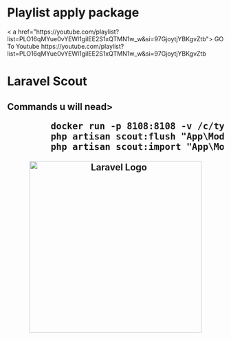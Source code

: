 

<h1>Playlist apply package</h1>
< a href="https://youtube.com/playlist?list=PLO16qMYue0vYEWl1gilEE2S1xQTMN1w_w&si=97GjoytjYBKgvZtb"> GO To Youtube</a>
https://youtube.com/playlist?list=PLO16qMYue0vYEWl1gilEE2S1xQTMN1w_w&si=97GjoytjYBKgvZtb
<h1>Laravel Scout </h1>
<h2>Commands u will nead>
    
<pre>
        docker run -p 8108:8108 -v /c/typesense-data:/data typesense/typesense:28.0 --data-dir=/data --api-key=xyz
        php artisan scout:flush "App\Models\specialist" 
        php artisan scout:import "App\Models\specialist"
</pre>


<p align="center"><a href="https://laravel.com" target="_blank"><img src="https://raw.githubusercontent.com/laravel/art/master/logo-lockup/5%20SVG/2%20CMYK/1%20Full%20Color/laravel-logolockup-cmyk-red.svg" width="400" alt="Laravel Logo"></a></p>

 
